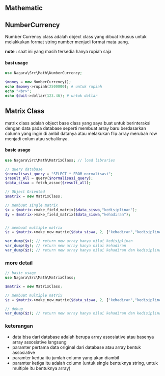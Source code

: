 ## Mathematic

## NumberCurrency

Number Currency class adalah object class yang dibuat khusus untuk melakkukan format string number menjadi format mata uang.

**note** : saat ini yang masih tersedia hanya rupiah saja

#### basi usage

```php
use Nagara\Src\Math\NumberCurrency;

$money = new NumberCurrency();
echo $money->rupiah(2500000); # untuk rupiah
echo "<br>";
echo $duit->dollar(123.46); # untuk dollar
```

## Matrix Class

matrix class adalah object base class yang saya buat untuk berinteraksi dengan data pada database seperti
membuat array baru berdasarkan column yang ingin di ambil datanya atau melakukan flip array merubah row
menjadi colum atau sebaliknya.

#### basic usage

```php
use Nagara\Src\Math\MatrixClass; // load libraries

// query database
$normalisasi_query = "SELECT * FROM normalisasi";
$result_all = query($normalisasi_query);
$data_siswa = fetch_assoc($result_all);

// Object Oriented
$matrix = new MatrixClass;

// membuat single matrix
$x = $matrix->make_field_matrix($data_siswa,"kedisiplinan");
$y = $matrix->make_field_matrix($data_siswa,"kehadiran");


// membuat multiple matrix
$z = $matrix->make_new_matrix($data_siswa, 2, ["kehadiran","kedisiplinan"]);

var_dump($x); // return new array hanya nilai kedisiplinan
var_dump($y); // return new array hanya nilai kehadiran
var_dump($z); // return new array hanya nilai kehadiran dan kedisiplinan


```

### more detail

```php
// basic usage
use Nagara\Src\Math\MatrixClass;

$matrix = new MatrixClass;

// membuat multiple matrix
$z = $matrix->make_new_matrix($data_siswa, 2, ["kehadiran","kedisiplinan"]);

// debug
var_dump($z); // return new array hanya nilai kehadiran dan kedisiplinan

```

### keterangan

- data bisa dari database adalah berupa array assosiative atau basenya array assosiative langsung
- paramter pertama data original dari database atau array bentuk assosiative
- paramter kedua itu jumlah column yang akan diambil
- paramter ketiga itu adalah column (untuk single bentuknya string, untuk multiple itu bentuknya array)
